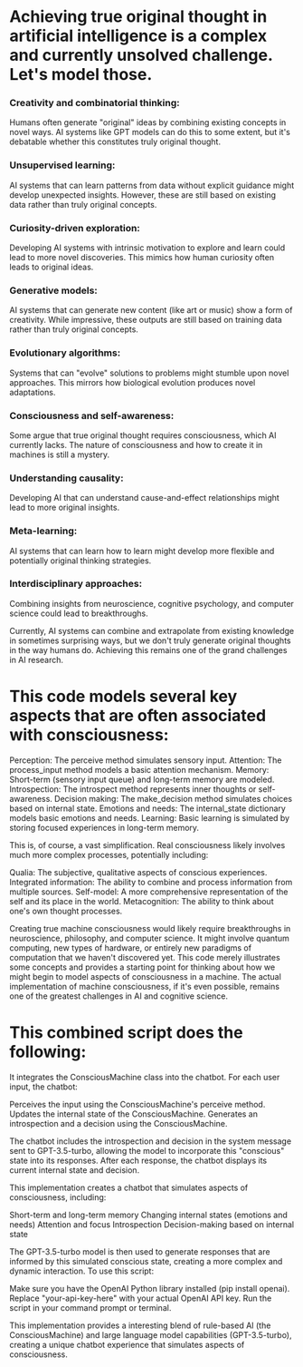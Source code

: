 # Achieving true original thought in artificial intelligence is a complex and currently unsolved challenge. Let's model those.

### Creativity and combinatorial thinking:

Humans often generate "original" ideas by combining existing concepts in novel ways.
AI systems like GPT models can do this to some extent, but it's debatable whether this constitutes truly original thought.


### Unsupervised learning:

AI systems that can learn patterns from data without explicit guidance might develop unexpected insights.
However, these are still based on existing data rather than truly original concepts.


### Curiosity-driven exploration:

Developing AI systems with intrinsic motivation to explore and learn could lead to more novel discoveries.
This mimics how human curiosity often leads to original ideas.


### Generative models:

AI systems that can generate new content (like art or music) show a form of creativity.
While impressive, these outputs are still based on training data rather than truly original concepts.


### Evolutionary algorithms:

Systems that can "evolve" solutions to problems might stumble upon novel approaches.
This mirrors how biological evolution produces novel adaptations.


### Consciousness and self-awareness:

Some argue that true original thought requires consciousness, which AI currently lacks.
The nature of consciousness and how to create it in machines is still a mystery.


### Understanding causality:

Developing AI that can understand cause-and-effect relationships might lead to more original insights.


### Meta-learning:

AI systems that can learn how to learn might develop more flexible and potentially original thinking strategies.


### Interdisciplinary approaches:

Combining insights from neuroscience, cognitive psychology, and computer science could lead to breakthroughs.

Currently, AI systems can combine and extrapolate from existing knowledge in sometimes surprising ways, but we don't truly generate original thoughts in the way humans do. Achieving this remains one of the grand challenges in AI research.

# This code models several key aspects that are often associated with consciousness:

Perception: The perceive method simulates sensory input.
Attention: The process_input method models a basic attention mechanism.
Memory: Short-term (sensory input queue) and long-term memory are modeled.
Introspection: The introspect method represents inner thoughts or self-awareness.
Decision making: The make_decision method simulates choices based on internal state.
Emotions and needs: The internal_state dictionary models basic emotions and needs.
Learning: Basic learning is simulated by storing focused experiences in long-term memory.

This is, of course, a vast simplification. Real consciousness likely involves much more complex processes, potentially including:

Qualia: The subjective, qualitative aspects of conscious experiences.
Integrated information: The ability to combine and process information from multiple sources.
Self-model: A more comprehensive representation of the self and its place in the world.
Metacognition: The ability to think about one's own thought processes.

Creating true machine consciousness would likely require breakthroughs in neuroscience, philosophy, and computer science. It might involve quantum computing, new types of hardware, or entirely new paradigms of computation that we haven't discovered yet.
This code merely illustrates some concepts and provides a starting point for thinking about how we might begin to model aspects of consciousness in a machine. The actual implementation of machine consciousness, if it's even possible, remains one of the greatest challenges in AI and cognitive science.

# This combined script does the following:

It integrates the ConsciousMachine class into the chatbot.
For each user input, the chatbot:

Perceives the input using the ConsciousMachine's perceive method.
Updates the internal state of the ConsciousMachine.
Generates an introspection and a decision using the ConsciousMachine.


The chatbot includes the introspection and decision in the system message sent to GPT-3.5-turbo, allowing the model to incorporate this "conscious" state into its responses.
After each response, the chatbot displays its current internal state and decision.

This implementation creates a chatbot that simulates aspects of consciousness, including:

Short-term and long-term memory
Changing internal states (emotions and needs)
Attention and focus
Introspection
Decision-making based on internal state

The GPT-3.5-turbo model is then used to generate responses that are informed by this simulated conscious state, creating a more complex and dynamic interaction.
To use this script:

Make sure you have the OpenAI Python library installed (pip install openai).
Replace "your-api-key-here" with your actual OpenAI API key.
Run the script in your command prompt or terminal.

This implementation provides a interesting blend of rule-based AI (the ConsciousMachine) and large language model capabilities (GPT-3.5-turbo), creating a unique chatbot experience that simulates aspects of consciousness.
